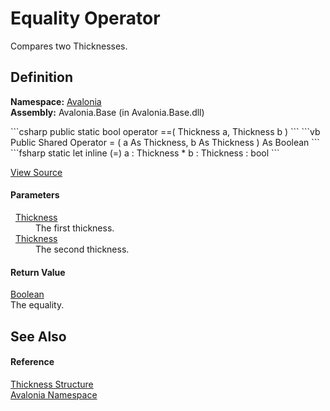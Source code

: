 # Equality Operator


Compares two Thicknesses.



## Definition
**Namespace:** <a href="N_Avalonia">Avalonia</a>  
**Assembly:** Avalonia.Base (in Avalonia.Base.dll)

<Tabs groupId="api-code-preview">
<TabItem value="csharp" label="C#">
```csharp
public static bool operator ==(
	Thickness a,
	Thickness b
)
```
</TabItem>
<TabItem value="vb" label="VB">
```vb
Public Shared Operator = ( 
	a As Thickness,
	b As Thickness
) As Boolean
```
</TabItem>
<TabItem value="fsharp" label="F#">
```fsharp
static let inline (=)
        a : Thickness * 
        b : Thickness  : bool
```
</TabItem>
</Tabs>



<a href="https://github.com/AvaloniaUI/Avalonia/tree/master/src/Avalonia.Base/Thickness.cs#L106" title="View the source code">View Source</a>



#### Parameters
<dl><dt>  <a href="T_Avalonia_Thickness">Thickness</a></dt><dd>The first thickness.</dd><dt>  <a href="T_Avalonia_Thickness">Thickness</a></dt><dd>The second thickness.</dd></dl>

#### Return Value
<a href="https://learn.microsoft.com/dotnet/api/system.boolean" target="_blank" rel="noopener noreferrer">Boolean</a>  
The equality.

## See Also


#### Reference
<a href="T_Avalonia_Thickness">Thickness Structure</a>  
<a href="N_Avalonia">Avalonia Namespace</a>  

